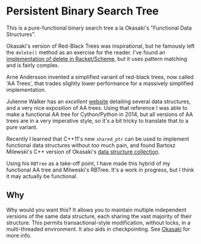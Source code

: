 
Persistent Binary Search Tree
=============================

This is a pure-functional binary search tree a la Okasaki's
"Functional Data Structures".

Okasaki's version of Red-Black Trees was inspirational, but he
famously left the ``delete()`` method as an exercise for the reader.
I've found an [implementation of delete in Racket/Scheme](http://matt.might.net/articles/red-black-delete/),
but it uses pattern matching and is fairly complex.

Arne Andersson invented a simplified variant of red-black trees, now
called 'AA Trees', that trades slightly lower performance for a
massively simplified implementation.

Julienne Walker has an *excellent*
[website](http://eternallyconfuzzled.com/tuts/datastructures/jsw_tut_andersson.aspx)
detailing several data structures, and a very nice exposition of AA
trees.  Using that reference I was able to make a functional AA tree
for Cython/Python in 2014, but all versions of AA trees are in a very
imperative style, so it's a bit tricky to translate that to a pure variant.

Recently I learned that C++11's new ``shared_ptr`` can be used to
implement functional data structures without *too* much pain, and
found Bartosz Milewski's C++ version of Okasaki's
[data structure collection](https://github.com/BartoszMilewski/Okasaki).

Using his ``RBTree`` as a take-off point, I have made this hybrid of
my functional AA tree and Milweski's RBTree.  It's a work in progress,
but I think it may actually be functional.

Why
---

Why would you want this?  It allows you to maintain multiple
independent versions of the same data structure, each sharing the vast
majority of their structure.  This permits transactional-style
modification, without locks, in a multi-threaded environment.  It also
aids in checkpointing.  See
[Okasaki](http://okasaki.blogspot.com/2008/02/ten-years-of-purely-functional-data.html)
for more info.
